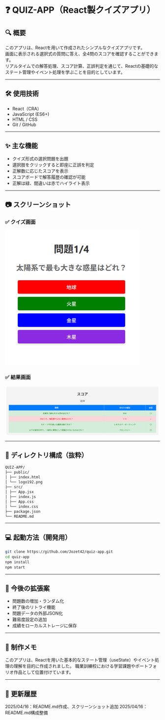 # ❓ QUIZ-APP（React製クイズアプリ）

## 🔍 概要
このアプリは、Reactを用いて作成されたシンプルなクイズアプリです。  
画面に表示される選択式の質問に答え、全4問のスコアを確認することができます。  
リアルタイムでの解答処理、スコア計算、正誤判定を通じて、Reactの基礎的なステート管理やイベント処理を学ぶことを目的としています。

---

## 🛠 使用技術
- React（CRA）
- JavaScript (ES6+)
- HTML / CSS
- Git / GitHub

---

## ✨ 主な機能
- クイズ形式の選択問題を出題
- 選択肢をクリックすると即座に正誤を判定
- 正解数に応じたスコアを表示
- スコアボードで解答履歴の確認が可能
- 正解は緑、間違いは赤でハイライト表示

---

## 📷 スクリーンショット
### ✅ クイズ画面
![クイズ画面](./public/screenshot1.png)

### ✅ 結果画面
![結果画面](./public/screenshot2.png)

---

## 📂 ディレクトリ構成（抜粋）
```
QUIZ-APP/ 
├── public/ 
│ ├── index.html 
│ └── logo192.png 
├── src/
│ ├── App.jsx 
│ ├── index.js 
│ ├── App.css 
│ └── index.css 
├── package.json 
└── README.md
```

---

## 💻 起動方法（開発用）
```bash
git clone https://github.com/Jozet42/quiz-app.git
cd quiz-app
npm install
npm start
```

---

## 🧪 今後の拡張案
- 問題数の増加・ランダム化
- 終了後のリトライ機能
- 問題データの外部JSON化
- 難易度設定の追加
- 成績をローカルストレージに保存

---

## 🙌 制作メモ
このアプリは、Reactを用いた基本的なステート管理（useState）やイベント処理の理解を目的に作成されました。
職業訓練校における学習課題やポートフォリオ作品として位置付けています。

---

## 📝 更新履歴
2025/04/16：README.md作成、スクリーンショット追加
2025/04/16：README.md構成整備